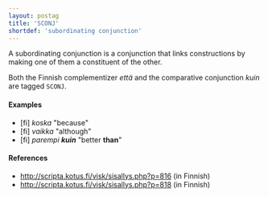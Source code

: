 ```yaml
---
layout: postag
title: 'SCONJ'
shortdef: 'subordinating conjunction'
---
```


A subordinating conjunction is a conjunction that links constructions
by making one of them a constituent of the other.

Both the Finnish complementizer _että_ and the comparative conjunction
_kuin_ are tagged `SCONJ`.

#### Examples

* [fi] _koska_ "because"
* [fi] _vaikka_ "although"
* [fi] _parempi <b>kuin</b>_ "better <b>than</b>"

#### References

* <http://scripta.kotus.fi/visk/sisallys.php?p=816> (in Finnish)
* <http://scripta.kotus.fi/visk/sisallys.php?p=818> (in Finnish)
